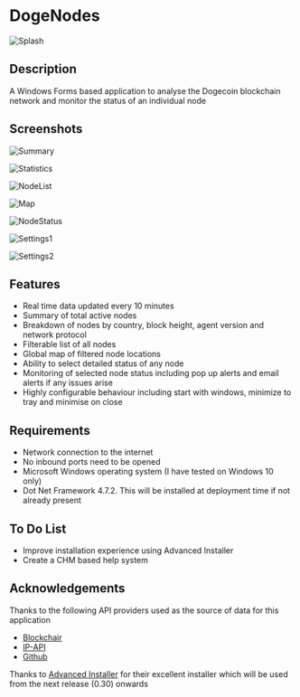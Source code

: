 # DogeNodes

![Splash](https://user-images.githubusercontent.com/124823644/217800333-62e54878-27ab-474c-abf4-fa7cf2817073.png)

## Description

A Windows Forms based application to analyse the Dogecoin blockchain network and monitor the status of an individual node

## Screenshots

![Summary](https://user-images.githubusercontent.com/124823644/218485582-f1e8c320-5e23-4fa4-9200-d0ba6ecde1cd.png)

![Statistics](https://user-images.githubusercontent.com/124823644/217803935-ae6e0c80-a2a9-4f69-9b18-4dcaa5370bc5.png)

![NodeList](https://user-images.githubusercontent.com/124823644/217803981-e7b9523e-77f0-4b33-9051-5e273533ceac.png)

![Map](https://user-images.githubusercontent.com/124823644/218485680-53e77553-182c-49c7-b0fd-ef7ff99e0930.png)

![NodeStatus](https://user-images.githubusercontent.com/124823644/217804034-1388326c-89ac-45b7-aa31-ac52fd766595.png)

![Settings1](https://user-images.githubusercontent.com/124823644/218485707-321c093f-8d77-40de-8032-52ef329a4bef.png)

![Settings2](https://user-images.githubusercontent.com/124823644/218485740-9a7c1a4b-e280-4d00-88dc-5a753b3b7f34.png)

## Features

 - Real time data updated every 10 minutes
 - Summary of total active nodes
 - Breakdown of nodes by country, block height, agent version and network protocol
 - Filterable list of all nodes
 - Global map of filtered node locations
 - Ability to select detailed status of any node 
 - Monitoring of selected node status including pop up alerts and email alerts if any issues arise
 - Highly configurable behaviour including start with windows, minimize to tray and minimise on close
 
## Requirements

 - Network connection to the internet
 - No inbound ports need to be opened
 - Microsoft Windows operating system (I have tested on Windows 10 only)
 - Dot Net Framework 4.7.2. This will be installed at deployment time if not already present
 
## To Do List

- Improve installation experience using Advanced Installer
- Create a CHM based help system 
 
## Acknowledgements

Thanks to the following API providers used as the source of data for this application

- [Blockchair](https://blockchair.com/)
- [IP-API](https://ip-api.com/)
- [Github](https://github.com/)

Thanks to [Advanced Installer](https://www.advancedinstaller.com/) for their excellent installer which will be used from the next release (0.30) onwards
